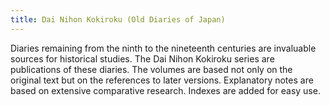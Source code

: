 ```yaml
---
title: Dai Nihon Kokiroku (Old Diaries of Japan)
---
```


Diaries remaining from the ninth to the nineteenth centuries are invaluable sources for historical studies. The Dai Nihon Kokiroku series are publications of these diaries. The volumes are based not only on the original text but on the references to later versions. Explanatory notes are based on extensive comparative research. Indexes are added for easy use.